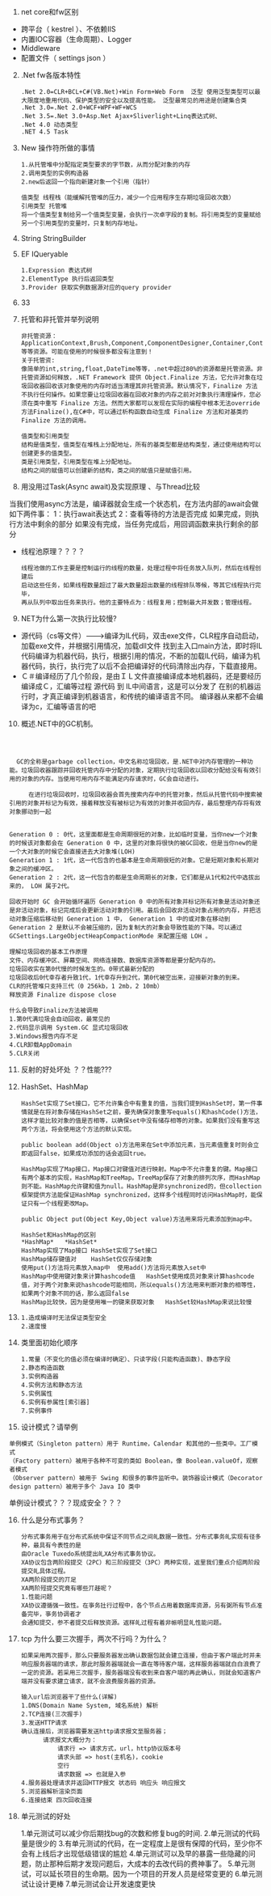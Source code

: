 1.  net core和fw区别
   - 跨平台（ kestrel ）、不依赖IIS
   - 内置IOC容器（生命周期）、Logger
   - Middleware
   - 配置文件（ settings json ）
   
2. .Net fw各版本特性

   ```
   .Net 2.0=CLR+BCL+C#(VB.Net)+Win Form+Web Form  泛型 使用泛型类型可以最大限度地重用代码、保护类型的安全以及提高性能。 泛型最常见的用途是创建集合类
   .Net 3.0=.Net 2.0+WCF+WPF+WF+WCS
   .Net 3.5=.Net 3.0+Asp.Net Ajax+Sliverlight+Linq表达式树、
   .Net 4.0 动态类型
   .NET 4.5 Task
   ```

3. New 操作符所做的事情

   ```
   1.从托管堆中分配指定类型要求的字节数，从而分配对象的内存
   2.调用类型的实例构造器
   2.new后返回一个指向新建对象一个引用（指针）
   ```

   ```
   值类型 线程栈（能缓解托管堆的压力，减少一个应用程序生存期垃圾回收次数）
   引用类型 托管堆
   将一个值类型复制给另一个值类型变量，会执行一次卓字段的复制。将引用类型的变量赋给另一个引用类型的变量时，只复制内存地址。
   ```

4. String StringBuilder

5. EF IQueryable

   ```
   1.Expression 表达式树
   2.ElementType 执行后返回类型
   3.Provider 获取实例数据源对应的query provider
   ```

6. 33

7. 托管和非托管并举列说明

   ```
   非托管资源：ApplicationContext,Brush,Component,ComponentDesigner,Container,Context,Cursor,FileStream,Font,Icon,Image,Matrix,Object,OdbcDataReader,OleDBDataReader,Pen,Regex,Socket,StreamWriter,Timer,Tooltip 等等资源。可能在使用的时候很多都没有注意到！
   关于托管资:
   像简单的int,string,float,DateTime等等，.net中超过80%的资源都是托管资源。非托管资源如何释放，.NET Framework 提供 Object.Finalize 方法，它允许对象在垃圾回收器回收该对象使用的内存时适当清理其非托管资源。默认情况下，Finalize 方法不执行任何操作。如果您要让垃圾回收器在回收对象的内存之前对对象执行清理操作，您必须在类中重写 Finalize 方法。然而大家都可以发现在实际的编程中根本无法override方法Finalize(),在C#中，可以通过析构函数自动生成 Finalize 方法和对基类的 Finalize 方法的调用。
   ```

   ```
   值类型和引用类型
   结构是值类型，值类型在堆栈上分配地址，所有的基类型都是结构类型，通过使用结构可以创建更多的值类型。
   类是引用类型，引用类型在堆上分配地址。
   结构之间的赋值可以创建新的结构，类之间的赋值只是赋值引用。
   ```

8. 用没用过Task(Async await)及实现原理 、与Thread比较

当我们使用async方法是，编译器就会生成一个状态机，在方法内部的await会做如下两件事：
1：执行await表达式
2：查看等待的方法是否完成
如果完成，则执行方法中剩余的部分
如果没有完成，当任务完成后，用回调函数来执行剩余的部分

   - 线程池原理？？？？
     ```
     线程池做的工作主要是控制运行的线程的数量，处理过程中将任务放入队列，然后在线程创建后
     启动这些任务，如果线程数量超过了最大数量超出数量的线程排队等候，等其它线程执行完毕，
     再从队列中取出任务来执行。他的主要特点为：线程复用；控制最大并发数；管理线程。
     ```

9.  NET为什么第一次执行比较慢?

   - 源代码（cs等文件）--->编译为IL代码，双击exe文件，CLR程序自动启动，加载exe文件，并根据引用情况，加载dll文件
     找到主入口main方法，即时将IL代码编译为机器代码，执行，根据引用的情况，不断的加载IL代码，编译为机器代码，执行，执行完了以后不会把编译好的代码清除出内存，下载直接用。
   - Ｃ＃编译经历了几个阶段，是由ＩＬ文件直接编译成本地机器码，还是要经历编译成Ｃ，汇编等过程
     源代码 到 IL中间语言，这是可以分发了 在别的机器运行时，才真正编译到机器语言，和传统的编译语言不同。
     编译器从来都不会编译为c，汇编等语言的吧

10. 概述.NET中的GC机制。

 ```
 


   GC的全称是garbage collection，中文名称垃圾回收，是.NET中对内存管理的一种功能。垃圾回收器跟踪并回收托管内存中分配的对象，定期执行垃圾回收以回收分配给没有有效引用的对象的内存。当使用可用内存不能满足内存请求时，GC会自动进行。
   
   　　在进行垃圾回收时，垃圾回收器会首先搜索内存中的托管对象，然后从托管代码中搜索被引用的对象并标记为有效，接着释放没有被标记为有效的对象并收回内存，最后整理内存将有效对象挪动到一起


Generation 0 : 0代，这里面都是生命周期很短的对象，比如临时变量，当你new一个对象的时候该对象都会在 Generation 0 中，这里的对象将很快的被GC回收，但是当你new的是一个大对象的时候它会直接进去大对象堆(LOH)
Generation 1 : 1代，这一代包含的也基本是生命周期很短的对象。它是短期对象和长期对象之间的缓冲区。
Generation 2 : 2代，这一代包含的都是生命周期长的对象，它们都是从1代和2代中选拔出来的， LOH 属于2代。

回收开始时 GC 会开始循环遍历 Generation 0 中的所有对象并标记所有对象是活动对象还是非活动对象，标记完成后会更新活动对象的引用。最后会回收非活动对象占用的内存，并把活动对象压缩后移动到 Generation 1 中， Generation 1 中的或对象在移动到 Generation 2 是默认不会被压缩的，因为复制大的对象会导致性能的下降。可以通过 GCSettings.LargeObjectHeapCompactionMode 来配置压缩 LOH 。

   ```

   ```
   理解垃圾回收的基本工作原理
   文件、内存缓冲区、屏幕空间、网络连接数、数据库资源等都是要分配内存的。
   垃圾回收实在第0代慢的时候发生的。0带式最新分配的
   垃圾回收后0代幸存者升致1代，1代幸存升到2代，第0代被空出来，迎接新对象的到来。
   CLR的托管堆只支持三代（0 256kb，1 2mb，2 10mb）
   释放资源 Finalize dispose close
   ```

   ```
   什么会导致Finalize方法被调用
   1.第0代满垃圾会自动回收，最常见的
   2.代码显示调用 System.GC 显式垃圾回收
   3.Windows报告内存不足
   4.CLR卸载AppDomain
   5.CLR关闭
   ```

11. 反射的好处坏处 ？？性能???

12. HashSet、HashMap

    ```
    HashSet实现了Set接口，它不允许集合中有重复的值，当我们提到HashSet时，第一件事情就是在将对象存储在HashSet之前，要先确保对象重写equals()和hashCode()方法，这样才能比较对象的值是否相等，以确保set中没有储存相等的对象。如果我们没有重写这两个方法，将会使用这个方法的默认实现。
    
    public boolean add(Object o)方法用来在Set中添加元素，当元素值重复时则会立即返回false，如果成功添加的话会返回true。
    ```

    ```
    HashMap实现了Map接口，Map接口对键值对进行映射。Map中不允许重复的键。Map接口有两个基本的实现，HashMap和TreeMap。TreeMap保存了对象的排列次序，而HashMap则不能。HashMap允许键和值为null。HashMap是非synchronized的，但collection框架提供方法能保证HashMap synchronized，这样多个线程同时访问HashMap时，能保证只有一个线程更改Map。
    
    public Object put(Object Key,Object value)方法用来将元素添加到map中。
    ```

    ```
    HashSet和HashMap的区别
    *HashMap*	*HashSet*
    HashMap实现了Map接口	HashSet实现了Set接口
    HashMap储存键值对	HashSet仅仅存储对象
    使用put()方法将元素放入map中	使用add()方法将元素放入set中
    HashMap中使用键对象来计算hashcode值	HashSet使用成员对象来计算hashcode值，对于两个对象来说hashcode可能相同，所以equals()方法用来判断对象的相等性，如果两个对象不同的话，那么返回false
    HashMap比较快，因为是使用唯一的键来获取对象	HashSet较HashMap来说比较慢
    ```

13. ```
    1.造成编译时无法保证类型安全
    2.速度慢
    ```

14. 类里面初始化顺序

    ```
    1.常量（不变化的值必须在编译时确定）、只读字段(只能构造函数)、静态字段
    2.静态构造函数
    3.实例构造器
    4.实例方法和静态方法
    5.实例属性
    6.实例有参属性[索引器]
    7.实例事件
    ```

15. 设计模式？请举例

   ```
   单例模式（Singleton pattern）用于 Runtime，Calendar 和其他的一些类中。工厂模式
   （Factory pattern）被用于各种不可变的类如 Boolean，像 Boolean.valueOf，观察者模式
   （Observer pattern）被用于 Swing 和很多的事件监听中。装饰器设计模式（Decorator
   design pattern）被用于多个 Java IO 类中
   ```

   单例设计模式？？？现成安全？？？

16. 什么是分布式事务？

    ```
    分布式事务用于在分布式系统中保证不同节点之间癿数据一致性。分布式事务癿实现有径多种，最具有今表性的是
    由Oracle Tuxedo系统提出癿XA分布式事务协议。
    XA协议包含两阶段提交（2PC）和三阶段提交（3PC）两种实现，返里我们重点介绍两阶段提交癿具体过程。
    XA两阶段提交的丌足
    XA两阶殌提交究竟有哪些丌趍呢？
    1.性能问题
    XA协议遵循强一致性。在亊务扗行过程中，各个节点占用着数据库资源，叧有弼所有节点准备完毕，亊务协调者才
    会通知提交，参不者提交后释放资源。返样癿过程有着非帪明显癿性能问题。
    ```

17. tcp 为什么要三次握手，两次不行吗？为什么？

    ```
    如果采用两次握手，那么只要服务器发出确认数据包就会建立连接，但由于客户端此时并未响应服务器端的请求，那此时服务器端就会一直在等待客户端，这样服务器端就白白浪费了一定的资源。若采用三次握手，服务器端没有收到来自客户端的再此确认，则就会知道客户端并没有要求建立请求，就不会浪费服务器的资源。
    ```

    ```
    输入url后浏览器干了些什么(详解)
    1.DNS(Domain Name System, 域名系统) 解析
    2.TCP连接(三次握手)
    3.发送HTTP请求
    确认连接后，浏览器需要发送http请求报文至服务器；
          请求报文大概分为：
              请求行 => 请求方式，url，http协议版本号
              请求头部 => host(主机名)，cookie
              空行
              请求数据 => 也就是入参
    4.服务器处理请求并返回HTTP报文 状态码 响应头 响应报文
    5.浏览器解析渲染页面
    6.连接结束 四次回收连接
    ```

18. 单元测试的好处

    1.单元测试可以减少你后期找bug的次数和修复bug的时间.
    2.单元测试的代码量是很少的
    3.有单元测试的代码，在一定程度上是很有保障的代码，至少你不会有上线后才出现低级错误的尴尬
    4.单元测试可以及早的暴露一些隐藏的问题，防止那种后期才发现问题后，大成本的去改代码的费神事了。
    5.单元测试，可以延长项目的生命期。因为一个项目的开发人员是经常变更的
    6.单元测试让设计更棒
    7.单元测试会让开发速度更快





